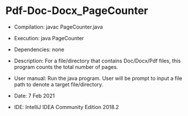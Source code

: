 # Pdf-Doc-Docx_PageCounter

 *  Compilation:  javac PageCounter.java
 *  Execution:   java PageCounter
 *  Dependencies:  none
 *  Description:   For a file/directory that contains Doc/Docx/Pdf files, this program counts the total number of pages.
 *  User manual: Run the java program. User will be prompt to input a file path to denote a target file/directory.
 
 *  Date: 7 Feb 2021
 *  IDE: IntelliJ IDEA Community Edition 2018.2

